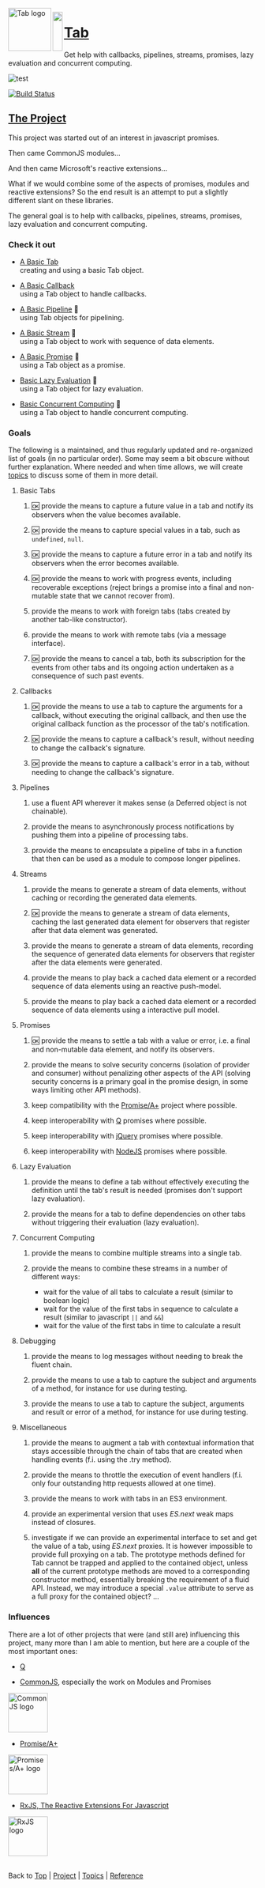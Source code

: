 <a name="top" ></a>

<img src="http://raw2.github.com/stefaan-coussement/Tab/master/docs/img/tab-logo128.png" alt="Tab logo" align="left" style="float:left; margin-top:-8px;" height="87" /><img src="http://raw2.github.com/stefaan-coussement/Tab/master/docs/img/1x1.png" align="left" style="float:left;" height="79" width="20" />
# [Tab][top]
Get help with callbacks, pipelines, streams, promises, lazy evaluation and concurrent computing.
<br />

![test](http://img.shields.io/badge/stability-experimental-orange.svg)

[![Build Status](https://travis-ci.org/stefaan-coussement/Tab.svg)](https://travis-ci.org/stefaan-coussement/Tab)

## [The Project][project]

This project was started out of an interest in javascript promises.

Then came CommonJS modules...

And then came Microsoft's reactive extensions...  

What if we would combine some of the aspects of promises, modules and reactive extensions?  So the end result is an attempt to put a slightly different slant on these libraries.

The general goal is to help with callbacks, pipelines, streams, promises, lazy evaluation and concurrent computing.



### Check it out

* [A Basic Tab][topic-a-basic-tab]  
  creating and using a basic Tab object.

* [A Basic Callback][topic-a-basic-callback]  
  using a Tab object to handle callbacks.

* [A Basic Pipeline][topic-a-basic-pipeline] :construction:  
  using Tab objects for pipelining.

* [A Basic Stream][topic-a-basic-stream] :construction:  
  using a Tab object to work with sequence of data elements.

* [A Basic Promise][topic-a-basic-promise] :construction:  
  using a Tab object as a promise.

* [Basic Lazy Evaluation][topic-basic-lazy-evaluation] :construction:  
  using a Tab object for lazy evaluation.

* [Basic Concurrent Computing][topic-basic-concurrent-computing] :construction:  
  using a Tab object to handle concurrent computing.



### Goals

The following is a maintained, and thus regularly updated and re-organized list of goals (in no particular order).  Some may seem a bit obscure without further explanation.  Where needed and when time allows, we will create [topics][topics] to discuss some of them in more detail.  

1.  Basic Tabs

    1. :ok: provide the means to capture a future value in a tab and notify its observers when the value becomes available.
    
    1. :ok: provide the means to capture special values in a tab, such as `undefined`, `null`.
    
    1. :ok: provide the means to capture a future error in a tab and notify its observers when the error becomes available.
    
    1. :ok: provide the means to work with progress events, including recoverable exceptions (reject brings a promise into a final and non-mutable state that we cannot recover from).
    
    1. provide the means to work with foreign tabs (tabs created by another tab-like constructor).
    
    1. provide the means to work with remote tabs (via a message interface).
    
    1. :ok: provide the means to cancel a tab, both its subscription for the events from other tabs and its ongoing action undertaken as a consequence of such past events.
    
1.  Callbacks

    1. :ok: provide the means to use a tab to capture the arguments for a callback, without executing the original callback, and then use the original callback function as the processor of the tab's notification.
    
    1. :ok: provide the means to capture a callback's result, without needing to change the callback's signature.
    
    1. :ok: provide the means to capture a callback's error in a tab, without needing to change the callback's signature.
    
1.  Pipelines

    1. use a fluent API wherever it makes sense (a Deferred object is not chainable).
    
    2. provide the means to asynchronously process notifications by pushing them into a pipeline of processing tabs.
    
    3. provide the means to encapsulate a pipeline of tabs in a function that then can be used as a module to compose longer pipelines.
    
1.  Streams

    1. provide the means to generate a stream of data elements, without caching or recording the generated data elements.
    
    1. :ok: provide the means to generate a stream of data elements, caching the last generated data element for observers that register after that data element was generated.
    
    1. provide the means to generate a stream of data elements, recording the sequence of generated data elements for observers that register after the data elements were generated.
    
    1. provide the means to play back a cached data element or a recorded sequence of data elements using an reactive push-model.
    
    1. provide the means to play back a cached data element or a recorded sequence of data elements using a interactive pull model.
    
1.  Promises

    1. :ok: provide the means to settle a tab with a value or error, i.e. a final and non-mutable data element, and notify its observers.
    
    1. provide the means to solve security concerns (isolation of provider and consumer) without penalizing other aspects of the API (solving security concerns is a primary goal in the promise design, in some ways limiting other API methods).
    
    1. keep compatibility with the [Promise/A+](http://promises-aplus.github.io/promises-spec/) project where possible.
    
    1. keep interoperability with [Q](https://github.com/kriskowal/q) promises where possible.
    
    1. keep interoperability with [jQuery](http://jquery.com/) promises where possible.
    
    1. keep interoperability with [NodeJS](http://nodejs.org/) promises where possible.
    
1.  Lazy Evaluation

    1. provide the means to define a tab without effectively executing the definition until the tab's result is needed (promises don't support lazy evaluation).
    
    1. provide the means for a tab to define dependencies on other tabs without triggering their evaluation (lazy evaluation).
    
1.  Concurrent Computing

    1. provide the means to combine multiple streams into a single tab.
    
    1. provide the means to combine these streams in a number of different ways:
        * wait for the value of all tabs to calculate a result (similar to boolean logic)
        * wait for the value of the first tabs in sequence to calculate a result (similar to javascript `||` and `&&`)  
        * wait for the value of the first tabs in time to calculate a result
        
    
1.  Debugging
    
    1. provide the means to log messages without needing to break the fluent chain.
    
    1. provide the means to use a tab to capture the subject and arguments of a method, for instance for use during testing.
    
    1. provide the means to use a tab to capture the subject, arguments and result or error of a method, for instance for use during testing.
    
1.  Miscellaneous
    
    1. provide the means to augment a tab with contextual information that stays accessible through the chain of tabs that are created when handling events (f.i. using the .try method).
    
    1. provide the means to throttle the execution of event handlers (f.i. only four outstanding http requests allowed at one time).
    
    1. provide the means to work with tabs in an ES3 environment.
    
    1. provide an experimental version that uses *ES.next* weak maps instead of closures.
    
    1. investigate if we can provide an experimental interface to set and get the value of a tab, using *ES.next* proxies.  It is however impossible to provide full proxying on a tab.  The prototype methods defined for Tab cannot be trapped and applied to the contained object, unless **all** of the current prototype methods are moved to a corresponding constructor method, essentially breaking the requirement of a fluid API.  Instead, we may introduce a special `.value` attribute to serve as a full proxy for the contained object? ...



### Influences

There are a lot of other projects that were (and still are) influencing this project, many more than I am able to mention, but here are a couple of the most important ones:

* [Q](https://github.com/kriskowal/q)  

* [CommonJS](http://wiki.commonjs.org/wiki/CommonJS), especially the work on Modules and Promises  
<a title="Visit CommonJS" href="http://wiki.commonjs.org/wiki/CommonJS">  
  <img src="http://wiki.commonjs.org/images/b/bc/Wiki.png" height="80"
 alt="CommonJS logo">
</a>

* [Promise/A+](http://promises-aplus.github.io/promises-spec/)  
<a title="Visit Promises/A+" href="http://promises-aplus.github.com/promises-spec">
    <img src="http://promises-aplus.github.com/promises-spec/assets/logo-small.png" height="80" alt="Promises/A+ logo" />
</a>

* [RxJS, The Reactive Extensions For Javascript](http://rxjs.codeplex.com/)  
<a title="Visit RxJS" href="http://rxjs.codeplex.com/">
    <img src="http://download-codeplex.sec.s-msft.com/Download?ProjectName=rxjs&DownloadId=530910&Build=20865" height="80" alt="RxJS logo" >
</a>



<br /> Back to [Top] | [Project] | [Topics] | [Reference] <br />
<!-- ##### start of links ##### -->

[top]:       #top                        "back to the top of this page."
[project]:   /docs/project.md#the-project "back to the 'Project' section."
[topics]:    /docs/topics.md#topics       "back to the 'Topics' section."
[reference]: /docs/reference.md#reference "back to the 'Reference' section."



[topic-the-basics]:                              /docs/topics.md#the-basics                                  "more topics under 'The Basics'"
[topic-where-are-tabs-helping]:                  /docs/topics.md#where-are-tabs-helping                      "more topics under 'Where Are Tabs Helping?'"
[topic-where-are-tabs-lacking]:                  /docs/topics.md#where-are-tabs-lacking                      "more topics under 'Where Are Tabs Lacking?'"
[topic-advanced-topics]:                         /docs/topics.md#advanced-topics                             "more topics under 'Advanced Topics'"

[topic-a-basic-tab]:                             /docs/topics/a-basic-tab.md#top                             "A Basic Tab: creating and using a basic Tab object."
[topic-a-basic-callback]:                        /docs/topics/a-basic-callback.md#top                        "A Basic Callback: using a Tab object to handle callbacks."
[topic-a-basic-pipeline]:                        /docs/topics/a-basic-pipeline.md#top                        "A Basic Pipeline: using Tab objects for pipelining."
[topic-a-basic-stream]:                          /docs/topics/a-basic-stream.md#top                          "A Basic Stream: using a Tab object to work with sequence of data elements."
[topic-a-basic-promise]:                         /docs/topics/a-basic-promise.md#top                         "A Basic Promise: using a Tab object as a promise."
[topic-basic-lazy-evaluation]:                   /docs/topics/basic-lazy-evaluation.md#top                   "Basic Lazy Evaluation: using a Tab object for lazy evaluation."
[topic-basic-concurrent-computing]:              /docs/topics/basic-concurrent-computing.md#top              "Basic Concurrent Computing: using a Tab object to handle concurrent computing."

[topic-clean-function-signatures]:               /docs/topics/clean-function-signatures.md#top               "Clean Function Signatures: using function signatures without callbacks."
[topic-shallow-callback-nesting]:                /docs/topics/shallow-callback-nesting.md#top                "Shallow Callback Nesting: avoiding deeply nested functions."
[topic-top-down-control-flow]:                   /docs/topics/top-down-control-flow.md#top                   "Top-Down Control Flow: turning inverted control-flow back around."
[topic-predictable-execution-order]:             /docs/topics/predictable-execution-order.md#top             "Predictable Execution Order: avoiding issues with immediate callbacks."
[topic-modular-decomposition]:                   /docs/topics/modular-decomposition.md#top                   "Modular Decomposition:  ..."
[topic-aspect-oriented-programming]:             /docs/topics/aspect-oriented-programming.md#top             "Aspect Oriented Programming: ..."
[topic-exception-style-error-propagation]:       /docs/topics/exception-style-error-propagation.md#top       "Exception Style Error Propagation: letting errors propagate through a sequence of processing tabs."

[topic-debugging-asynchronous-events]:           /docs/topics/debugging-asynchronous-events.md#top           "Debugging Asynchronous Events: ..."

[topic-scheduling]:                              /docs/topics/scheduling.md#top                              "Scheduling: ..."
[topic-streaming-caching-queuing-collecting]:    /docs/topics/streaming-caching-queuing-collecting.md#top    "Streaming, Caching, Queuing, Collecting: ..."
[topic-extending-tab]:                           /docs/topics/extending-tab.md#top                           "Extending Tab: ..."



[ref-tab-object]:                    /docs/reference.md#tab-object                        "more attributes and methods under 'Tab Object'"
[ref-tab-constructor]:               /docs/reference.md#tab-constructor                   "more attributes and methods under 'Tab Constructor'"
[ref-tab-constructor-attributes]:    /docs/reference.md#tab-constructor-attributes        "more attributes under 'Tab Constructor Attributes'"
[ref-tab-constructor-methods]:       /docs/reference.md#tab-constructor-methods           "more methods under 'Tab Constructor Methods'"
[ref-tab-prototype-methods]:         /docs/reference.md#tab-prototype-methods             "more methods under 'Tab Prototype Methods'"
[ref-tab-instance-methods]:          /docs/reference.md#tab-instance-methods              "more methods under 'Tab Instance Methods'"
[ref-tab.schedulers-object]:         /docs/reference.md#tabschedulers-object              "more attributes and methods under 'Tab.Schedulers Object'"
[ref-tab.schedulers-attributes]:     /docs/reference.md#tabschedulers-attributes          "more attributes and methods under 'Tab.Schedulers Attributes'"
[ref-tab.schedulers-methods]:        /docs/reference.md#tabschedulers-methods             "more attributes and methods under 'Tab.Schedulers Methods'"
[ref-tab.x-object]:                  /docs/reference.md#tabx-object                       "more attributes and methods under 'Tab.X Object'"
[ref-tab.x-attributes]:              /docs/reference.md#tabx-attributes                   "more attributes and methods under 'Tab.X Attributes'"
[ref-tab.x-methods]:                 /docs/reference.md#tabx-methods                      "more attributes and methods under 'Tab.X Methods'"

[ref-new-tab]:                       /docs/reference/new-tab.md#top                       "new Tab(): construct a new tab, encapsulate a given tab if requested."
[ref-tab]:                           /docs/reference/tab.md#top                           "Tab(): convert to a tab, create a new tab if required."

[ref-tab.context]:                   /docs/reference/tab.context.md#top                   "Tab.context: the processing context for a processor function."
[ref-tab.version]:                   /docs/reference/tab.version.md#top                   "Tab.version: the version of this Tab library."

[ref-tab.construct]:                 /docs/reference/tab.construct.md#top                 "Tab.construct(): construct a new tab, encapsulate a given tab if requested."
[ref-tab.convert]:                   /docs/reference/tab.convert.md#top                   "Tab.convert(): convert to a tab, create a new tab if required."
[ref-tab.defer]:                     /docs/reference/tab.defer.md#top                     "Tab.defer(): create a function that uses a given tab to store another function's result."
[ref-tab.defer-fulfill]:             /docs/reference/tab.defer-fulfill.md#top             "Tab.deferFulfill(): create a function that updates the value of a given tab and silently blocks any further updates."
[ref-tab.defer-reject]:              /docs/reference/tab.defer-reject.md#top              "Tab.deferReject(): create a function that puts a given tab in the failed state and silently blocks any further updates."
[ref-tab.defer-return]:              /docs/reference/tab.defer-return.md#top              "Tab.deferReturn(): create a function that updates the value of a given tab."
[ref-tab.defer-settle]:              /docs/reference/tab.defer-settle.md#top              "Tab.deferSettle(): create a function that silently blocks any further updates for a given tab."
[ref-tab.defer-throw]:               /docs/reference/tab.defer-throw.md#top               "Tab.deferThrow(): create a function that puts a given tab in the failed state."
[ref-tab.defer-with]:                /docs/reference/tab.defer.md#top                     "Tab.deferWith(): create a function that uses a given tab to store another function's result, using the new function's subject as a first argument for the other function."
[ref-tab.is-tab]:                    /docs/reference/tab.is-tab.md#top                    "Tab.isTab(): was the given object created by this Tab constructor?"
[ref-tab.new-fulfill]:               /docs/reference/tab.new-fulfill.md#top               "Tab.newFulfill(): create a new tab that is initialized with a given value and silently block any further updates."
[ref-tab.new-reject]:                /docs/reference/tab.new-reject.md#top                "Tab.newReject(): create a new tab that is put in the failed state and silently block any further updates."
[ref-tab.new-return]:                /docs/reference/tab.new-return.md#top                "Tab.newReturn(): create a new tab that is initialized with a given value."
[ref-tab.new-settle]:                /docs/reference/tab.new-settle.md#top                "Tab.newSettle(): create a new tab and silently block any further updates."
[ref-tab.new-throw]:                 /docs/reference/tab.new-throw.md#top                 "Tab.newThrow(): create a new tab that is put in the failed state."

[ref-tab.prototype.cancel]:          /docs/reference/tab.prototype.cancel.md#top          "Tab.prototype.cancel(): cancel all subscriptions and all scheduled processors for this tab."
[ref-tab.prototype.do-return]:       /docs/reference/tab.prototype.do-return.md#top       "Tab.prototype.doReturn(): update the value of this tab (for ES3 environments)."
[ref-tab.prototype.do-throw]:        /docs/reference/tab.prototype.do-throw.md#top        "Tab.prototype.doThrow(): put this tab in the failed state (for ES3 environments)."
[ref-tab.prototype.fulfill]:         /docs/reference/tab.prototype.fulfill.md#top         "Tab.prototype.fulfill(): update the value of this tab and silently block any further updates."
[ref-tab.prototype.has-returned]:    /docs/reference/tab.prototype.has-returned.md#top    "Tab.prototype.hasReturned(): has this tab returned a value?"
[ref-tab.prototype.has-thrown]:      /docs/reference/tab.prototype.has-thrown.md#top      "Tab.prototype.hasThrown(): has this tab thrown an error?"
[ref-tab.prototype.is-cancelled]:    /docs/reference/tab.prototype.is-cancelled.md#top    "Tab.prototype.isCancelled(): are all subscriptions for this tab cancelled?"
[ref-tab.prototype.is-settled]:      /docs/reference/tab.prototype.is-settled.md#top      "Tab.prototype.isSettled(): are any further updates for this tab blocked?"
[ref-tab.prototype.on-cancelled]:    /docs/reference/tab.prototype.on-cancelled.md#top    "Tab.prototype.onCancelled(): execute a processor when this tab is cancelled."
[ref-tab.prototype.on-returned]:     /docs/reference/tab.prototype.on-returned.md#top     "Tab.prototype.onReturned(): execute a processor when this tab has returned a value."
[ref-tab.prototype.on-settled]:      /docs/reference/tab.prototype.on-settled.md#top      "Tab.prototype.onSettled(): execute a processor when this tab is settled."
[ref-tab.prototype.on-thrown]:       /docs/reference/tab.prototype.on-thrown.md#top       "Tab.prototype.onThrown(): execute a processor when this tab has thrown an error."
[ref-tab.prototype.reject]:          /docs/reference/tab.prototype.reject.md#top          "Tab.prototype.reject(): put this tab in the failed state and silently block any further updates."
[ref-tab.prototype.return]:          /docs/reference/tab.prototype.return.md#top          "Tab.prototype.return(): update the value of this tab."
[ref-tab.prototype.settle]:          /docs/reference/tab.prototype.settle.md#top          "Tab.prototype.settle(): silently block any further updates for this tab."
[ref-tab.prototype.throw]:           /docs/reference/tab.prototype.throw.md#top           "Tab.prototype.throw(): put this tab in the failed state."
[ref-tab.prototype.to-string]:       /docs/reference/tab.prototype.to-string.md#top       "Tab.prototype.toString(): get a string representation for this tab."
[ref-tab.prototype.value-of]:        /docs/reference/tab.prototype.value-of.md#top        "Tab.prototype.valueOf(): get the principal value of this tab."

[ref-tab.schedulers.tick]:           /docs/reference/tab.schedulers.tick.md#top           "Tab.Schedulers.es5: a sequence number incremented in every turn"

[ref-tab.schedulers.schedule-first]: /docs/reference/tab.schedulers.schedule-first.md#top "Tab.Schedulers.defer(): schedule a given callback before all other callbacks in the next turn."
[ref-tab.schedulers.schedule-last]:  /docs/reference/tab.schedulers.schedule-last.md#top  "Tab.Schedulers.defer(): schedule a given callback after all other callbacks."
[ref-tab.schedulers.schedule-next]:  /docs/reference/tab.schedulers.schedule-next.md#top  "Tab.Schedulers.notify(): schedule a given callback in the next turn."
[ref-tab.schedulers.schedule-now]:   /docs/reference/tab.schedulers.schedule-now.md#top   "Tab.Schedulers.subscribe(): call the callback immediately."

[ref-tab.x.es5]:                     /docs/reference/tab.x.es5.md#top                     "Tab.X.es5: is this library running in an ES5 environment?"

[ref-tab.x.defer]:                   /docs/reference/tab.x.defer.md#top                   "Tab.X.defer(): the basic method to create deferred functions."
[ref-tab.x.notify]:                  /docs/reference/tab.x.notify.md#top                  "Tab.X.notify(): the basic method to send notifications for a tab."
[ref-tab.x.subscribe]:               /docs/reference/tab.x.subscribe.md#top               "Tab.X.subscribe(): the basic method to subscribe to notifications from a tab."
